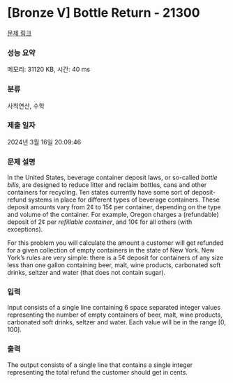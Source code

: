 # [Bronze V] Bottle Return - 21300 

[문제 링크](https://www.acmicpc.net/problem/21300) 

### 성능 요약

메모리: 31120 KB, 시간: 40 ms

### 분류

사칙연산, 수학

### 제출 일자

2024년 3월 16일 20:09:46

### 문제 설명

<p>In the United States, beverage container deposit laws, or so-called <em>bottle bills</em>, are designed to reduce litter and reclaim bottles, cans and other containers for recycling. Ten states currently have some sort of deposit-refund systems in place for different types of beverage containers. These deposit amounts vary from 2¢ to 15¢ per container, depending on the type and volume of the container. For example, Oregon charges a (refundable) deposit of 2¢ per <em>refillable container</em>, and 10¢ for all others (with exceptions).</p>

<p>For this problem you will calculate the amount a customer will get refunded for a given collection of empty containers in the state of New York. New York’s rules are very simple: there is a 5¢ deposit for containers of any size less than one gallon containing beer, malt, wine products, carbonated soft drinks, seltzer and water (that does not contain sugar).</p>

### 입력 

 <p>Input consists of a single line containing 6 space separated integer values representing the number of empty containers of beer, malt, wine products, carbonated soft drinks, seltzer and water. Each value will be in the range [0, 100].</p>

### 출력 

 <p>The output consists of a single line that contains a single integer representing the total refund the customer should get in cents.</p>

